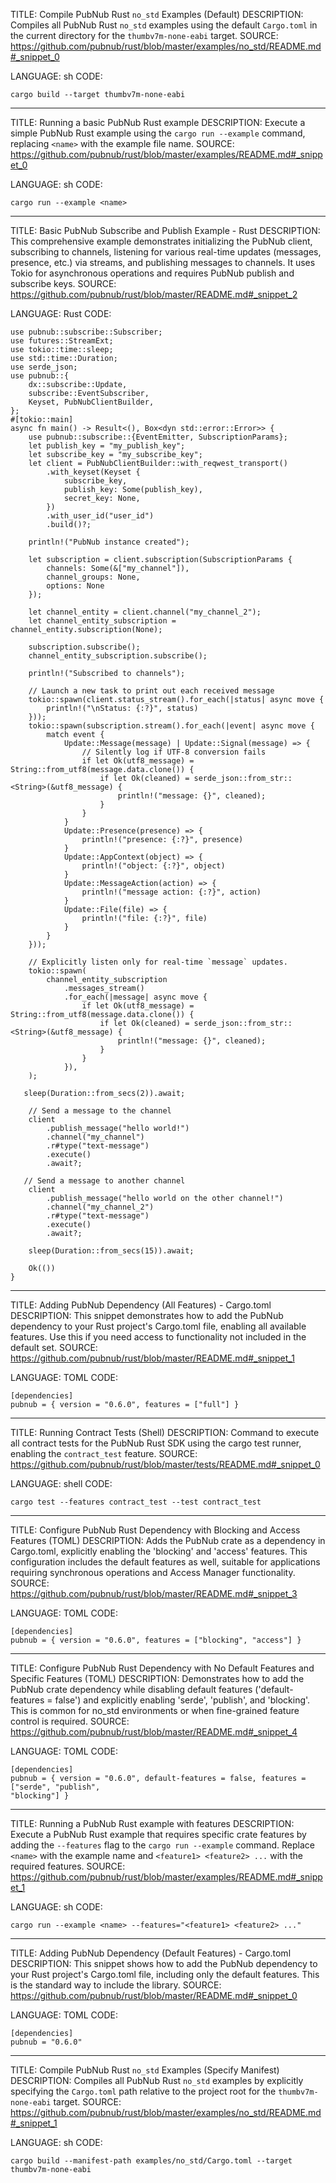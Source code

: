 TITLE: Compile PubNub Rust `no_std` Examples (Default)
DESCRIPTION: Compiles all PubNub Rust `no_std` examples using the default `Cargo.toml` in the current directory for the `thumbv7m-none-eabi` target.
SOURCE: https://github.com/pubnub/rust/blob/master/examples/no_std/README.md#_snippet_0

LANGUAGE: sh
CODE:
```
cargo build --target thumbv7m-none-eabi
```

----------------------------------------

TITLE: Running a basic PubNub Rust example
DESCRIPTION: Execute a simple PubNub Rust example using the `cargo run --example` command, replacing `<name>` with the example file name.
SOURCE: https://github.com/pubnub/rust/blob/master/examples/README.md#_snippet_0

LANGUAGE: sh
CODE:
```
cargo run --example <name>
```

----------------------------------------

TITLE: Basic PubNub Subscribe and Publish Example - Rust
DESCRIPTION: This comprehensive example demonstrates initializing the PubNub client, subscribing to channels, listening for various real-time updates (messages, presence, etc.) via streams, and publishing messages to channels. It uses Tokio for asynchronous operations and requires PubNub publish and subscribe keys.
SOURCE: https://github.com/pubnub/rust/blob/master/README.md#_snippet_2

LANGUAGE: Rust
CODE:
```
use pubnub::subscribe::Subscriber;
use futures::StreamExt;
use tokio::time::sleep;
use std::time::Duration;
use serde_json;
use pubnub::{
    dx::subscribe::Update,
    subscribe::EventSubscriber,
    Keyset, PubNubClientBuilder,
};
#[tokio::main]
async fn main() -> Result<(), Box<dyn std::error::Error>> {
    use pubnub::subscribe::{EventEmitter, SubscriptionParams};
    let publish_key = "my_publish_key";
    let subscribe_key = "my_subscribe_key";
    let client = PubNubClientBuilder::with_reqwest_transport()
        .with_keyset(Keyset {
            subscribe_key,
            publish_key: Some(publish_key),
            secret_key: None,
        })
        .with_user_id("user_id")
        .build()?;

    println!("PubNub instance created");

    let subscription = client.subscription(SubscriptionParams {
        channels: Some(&["my_channel"]),
        channel_groups: None,
        options: None
    });

    let channel_entity = client.channel("my_channel_2");
    let channel_entity_subscription = channel_entity.subscription(None);

    subscription.subscribe();
    channel_entity_subscription.subscribe();

    println!("Subscribed to channels");

    // Launch a new task to print out each received message
    tokio::spawn(client.status_stream().for_each(|status| async move {
        println!("\nStatus: {:?}", status)
    }));
    tokio::spawn(subscription.stream().for_each(|event| async move {
        match event {
            Update::Message(message) | Update::Signal(message) => {
                // Silently log if UTF-8 conversion fails
                if let Ok(utf8_message) = String::from_utf8(message.data.clone()) {
                    if let Ok(cleaned) = serde_json::from_str::<String>(&utf8_message) {
                        println!("message: {}", cleaned);
                    }
                }
            }
            Update::Presence(presence) => {
                println!("presence: {:?}", presence)
            }
            Update::AppContext(object) => {
                println!("object: {:?}", object)
            }
            Update::MessageAction(action) => {
                println!("message action: {:?}", action)
            }
            Update::File(file) => {
                println!("file: {:?}", file)
            }
        }
    }));

    // Explicitly listen only for real-time `message` updates.
    tokio::spawn(
        channel_entity_subscription
            .messages_stream()
            .for_each(|message| async move {
                if let Ok(utf8_message) = String::from_utf8(message.data.clone()) {
                    if let Ok(cleaned) = serde_json::from_str::<String>(&utf8_message) {
                        println!("message: {}", cleaned);
                    }
                }
            }),
    );

   sleep(Duration::from_secs(2)).await;

    // Send a message to the channel
    client
        .publish_message("hello world!")
        .channel("my_channel")
        .r#type("text-message")
        .execute()
        .await?;

   // Send a message to another channel
    client
        .publish_message("hello world on the other channel!")
        .channel("my_channel_2")
        .r#type("text-message")
        .execute()
        .await?;

    sleep(Duration::from_secs(15)).await;

    Ok(())
}
```

----------------------------------------

TITLE: Adding PubNub Dependency (All Features) - Cargo.toml
DESCRIPTION: This snippet demonstrates how to add the PubNub dependency to your Rust project's Cargo.toml file, enabling all available features. Use this if you need access to functionality not included in the default set.
SOURCE: https://github.com/pubnub/rust/blob/master/README.md#_snippet_1

LANGUAGE: TOML
CODE:
```
[dependencies]
pubnub = { version = "0.6.0", features = ["full"] }
```

----------------------------------------

TITLE: Running Contract Tests (Shell)
DESCRIPTION: Command to execute all contract tests for the PubNub Rust SDK using the cargo test runner, enabling the `contract_test` feature.
SOURCE: https://github.com/pubnub/rust/blob/master/tests/README.md#_snippet_0

LANGUAGE: shell
CODE:
```
cargo test --features contract_test --test contract_test
```

----------------------------------------

TITLE: Configure PubNub Rust Dependency with Blocking and Access Features (TOML)
DESCRIPTION: Adds the PubNub crate as a dependency in Cargo.toml, explicitly enabling the 'blocking' and 'access' features. This configuration includes the default features as well, suitable for applications requiring synchronous operations and Access Manager functionality.
SOURCE: https://github.com/pubnub/rust/blob/master/README.md#_snippet_3

LANGUAGE: TOML
CODE:
```
[dependencies]
pubnub = { version = "0.6.0", features = ["blocking", "access"] }
```

----------------------------------------

TITLE: Configure PubNub Rust Dependency with No Default Features and Specific Features (TOML)
DESCRIPTION: Demonstrates how to add the PubNub crate dependency while disabling default features ('default-features = false') and explicitly enabling 'serde', 'publish', and 'blocking'. This is common for no_std environments or when fine-grained feature control is required.
SOURCE: https://github.com/pubnub/rust/blob/master/README.md#_snippet_4

LANGUAGE: TOML
CODE:
```
[dependencies]
pubnub = { version = "0.6.0", default-features = false, features = ["serde", "publish",
"blocking"] }
```

----------------------------------------

TITLE: Running a PubNub Rust example with features
DESCRIPTION: Execute a PubNub Rust example that requires specific crate features by adding the `--features` flag to the `cargo run --example` command. Replace `<name>` with the example name and `<feature1> <feature2> ...` with the required features.
SOURCE: https://github.com/pubnub/rust/blob/master/examples/README.md#_snippet_1

LANGUAGE: sh
CODE:
```
cargo run --example <name> --features="<feature1> <feature2> ..."
```

----------------------------------------

TITLE: Adding PubNub Dependency (Default Features) - Cargo.toml
DESCRIPTION: This snippet shows how to add the PubNub dependency to your Rust project's Cargo.toml file, including only the default features. This is the standard way to include the library.
SOURCE: https://github.com/pubnub/rust/blob/master/README.md#_snippet_0

LANGUAGE: TOML
CODE:
```
[dependencies]
pubnub = "0.6.0"
```

----------------------------------------

TITLE: Compile PubNub Rust `no_std` Examples (Specify Manifest)
DESCRIPTION: Compiles all PubNub Rust `no_std` examples by explicitly specifying the `Cargo.toml` path relative to the project root for the `thumbv7m-none-eabi` target.
SOURCE: https://github.com/pubnub/rust/blob/master/examples/no_std/README.md#_snippet_1

LANGUAGE: sh
CODE:
```
cargo build --manifest-path examples/no_std/Cargo.toml --target thumbv7m-none-eabi
```
